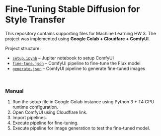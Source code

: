 # Fine-Tuning Stable Diffusion for Style Transfer 

This repository contains supporting files for Machine Learning HW 3. The project was implemented using __Google Colab + Cloudfare + ComfyUI__.

Project structure:
- [`setup.ipynb`](setup.ipynb) – Jupiter notebook to setup ComfyUI
- [`fine-tune.json`](fine-tune.json) – ComfyUI pipeline to fine-tune the Flux model
- [`generate.json`](generate.json) – ComfyUI pipeline to generate fine-tuned images

<br />

### Manual
1. Run the setup file in Google Golab instance using Python 3 + T4 GPU runtime configuration.
2. Open ComfyUI using Cloudflare link.
3. Import pipelines.
4. Execute pipeline for fine-tuning.
5. Execute pipeline for image generation to test the fine-tuned model.